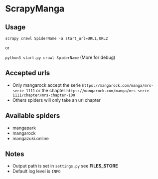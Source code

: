 # ScrapyManga

## Usage

`scrapy crawl SpiderName -a start_url=URL1,URL2`

or 

`python3 start.py crawl SpiderName` (More for debug)

## Accepted urls
* Only mangarock accept the serie `https://mangarock.com/manga/mrs-serie-1111` or the chapter `https://mangarock.com/manga/mrs-serie-1111/chapter/mrs-chapter-100`
* Others spiders will only take an url chapter

## Available spiders
* mangapark
* mangarock
* mangazuki.online

## Notes
* Output path is set in `settings.py` see **FILES_STORE**
* Default log level is `INFO`